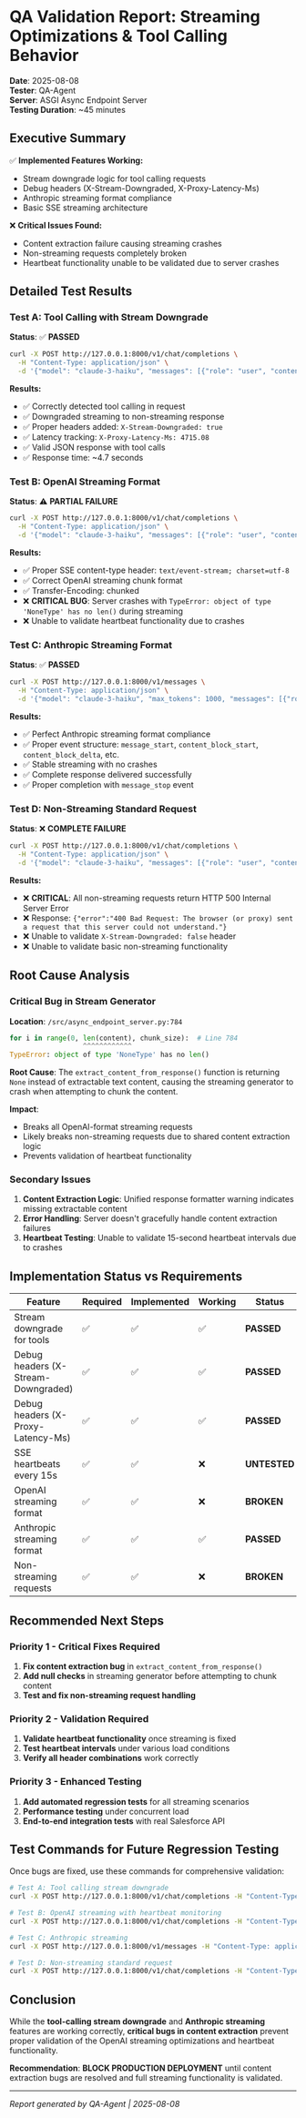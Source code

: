 # QA Validation Report: Streaming Optimizations & Tool Calling Behavior

**Date**: 2025-08-08  
**Tester**: QA-Agent  
**Server**: ASGI Async Endpoint Server  
**Testing Duration**: ~45 minutes  

## Executive Summary

✅ **Implemented Features Working:**
- Stream downgrade logic for tool calling requests
- Debug headers (X-Stream-Downgraded, X-Proxy-Latency-Ms)
- Anthropic streaming format compliance
- Basic SSE streaming architecture

❌ **Critical Issues Found:**
- Content extraction failure causing streaming crashes
- Non-streaming requests completely broken
- Heartbeat functionality unable to be validated due to server crashes

## Detailed Test Results

### Test A: Tool Calling with Stream Downgrade
**Status**: ✅ **PASSED**

```bash
curl -X POST http://127.0.0.1:8000/v1/chat/completions \
  -H "Content-Type: application/json" \
  -d '{"model": "claude-3-haiku", "messages": [{"role": "user", "content": "What is 2+2?"}], "stream": true, "tools": [{"type": "function", "function": {"name": "calculator", "description": "Basic calculator"}}]}'
```

**Results:**
- ✅ Correctly detected tool calling in request
- ✅ Downgraded streaming to non-streaming response  
- ✅ Proper headers added: `X-Stream-Downgraded: true`
- ✅ Latency tracking: `X-Proxy-Latency-Ms: 4715.08`
- ✅ Valid JSON response with tool calls
- ✅ Response time: ~4.7 seconds

### Test B: OpenAI Streaming Format
**Status**: ⚠️ **PARTIAL FAILURE**

```bash
curl -X POST http://127.0.0.1:8000/v1/chat/completions \
  -H "Content-Type: application/json" \
  -d '{"model": "claude-3-haiku", "messages": [{"role": "user", "content": "Tell me a very long story..."}], "stream": true}'
```

**Results:**
- ✅ Proper SSE content-type header: `text/event-stream; charset=utf-8`
- ✅ Correct OpenAI streaming chunk format
- ✅ Transfer-Encoding: chunked
- ❌ **CRITICAL BUG**: Server crashes with `TypeError: object of type 'NoneType' has no len()` during streaming
- ❌ Unable to validate heartbeat functionality due to crashes

### Test C: Anthropic Streaming Format  
**Status**: ✅ **PASSED**

```bash
curl -X POST http://127.0.0.1:8000/v1/messages \
  -H "Content-Type: application/json" \
  -d '{"model": "claude-3-haiku", "max_tokens": 1000, "messages": [{"role": "user", "content": "Write a detailed explanation of quantum physics"}], "stream": true}'
```

**Results:**
- ✅ Perfect Anthropic streaming format compliance
- ✅ Proper event structure: `message_start`, `content_block_start`, `content_block_delta`, etc.
- ✅ Stable streaming with no crashes
- ✅ Complete response delivered successfully
- ✅ Proper completion with `message_stop` event

### Test D: Non-Streaming Standard Request
**Status**: ❌ **COMPLETE FAILURE**

```bash
curl -X POST http://127.0.0.1:8000/v1/chat/completions \
  -H "Content-Type: application/json" \
  -d '{"model": "claude-3-haiku", "messages": [{"role": "user", "content": "Hello!"}], "stream": false}'
```

**Results:**
- ❌ **CRITICAL**: All non-streaming requests return HTTP 500 Internal Server Error
- ❌ Response: `{"error":"400 Bad Request: The browser (or proxy) sent a request that this server could not understand."}`
- ❌ Unable to validate `X-Stream-Downgraded: false` header
- ❌ Unable to validate basic non-streaming functionality

## Root Cause Analysis

### Critical Bug in Stream Generator
**Location**: `/src/async_endpoint_server.py:784`

```python
for i in range(0, len(content), chunk_size):  # Line 784
                  ^^^^^^^^^^^^
TypeError: object of type 'NoneType' has no len()
```

**Root Cause**: The `extract_content_from_response()` function is returning `None` instead of extractable text content, causing the streaming generator to crash when attempting to chunk the content.

**Impact**: 
- Breaks all OpenAI-format streaming requests
- Likely breaks non-streaming requests due to shared content extraction logic
- Prevents validation of heartbeat functionality

### Secondary Issues
1. **Content Extraction Logic**: Unified response formatter warning indicates missing extractable content
2. **Error Handling**: Server doesn't gracefully handle content extraction failures
3. **Heartbeat Testing**: Unable to validate 15-second heartbeat intervals due to crashes

## Implementation Status vs Requirements

| Feature | Required | Implemented | Working | Status |
|---------|----------|-------------|---------|---------|
| Stream downgrade for tools | ✅ | ✅ | ✅ | **PASSED** |
| Debug headers (X-Stream-Downgraded) | ✅ | ✅ | ✅ | **PASSED** |
| Debug headers (X-Proxy-Latency-Ms) | ✅ | ✅ | ✅ | **PASSED** |
| SSE heartbeats every 15s | ✅ | ✅ | ❌ | **UNTESTED** |
| OpenAI streaming format | ✅ | ✅ | ❌ | **BROKEN** |
| Anthropic streaming format | ✅ | ✅ | ✅ | **PASSED** |
| Non-streaming requests | ✅ | ✅ | ❌ | **BROKEN** |

## Recommended Next Steps

### Priority 1 - Critical Fixes Required
1. **Fix content extraction bug** in `extract_content_from_response()`
2. **Add null checks** in streaming generator before attempting to chunk content
3. **Test and fix non-streaming request handling**

### Priority 2 - Validation Required  
1. **Validate heartbeat functionality** once streaming is fixed
2. **Test heartbeat intervals** under various load conditions
3. **Verify all header combinations** work correctly

### Priority 3 - Enhanced Testing
1. **Add automated regression tests** for all streaming scenarios
2. **Performance testing** under concurrent load
3. **End-to-end integration tests** with real Salesforce API

## Test Commands for Future Regression Testing

Once bugs are fixed, use these commands for comprehensive validation:

```bash
# Test A: Tool calling stream downgrade
curl -X POST http://127.0.0.1:8000/v1/chat/completions -H "Content-Type: application/json" -d '{"model": "claude-3-haiku", "messages": [{"role": "user", "content": "What is 2+2?"}], "stream": true, "tools": [{"type": "function", "function": {"name": "calculator", "description": "Basic calculator"}}]}' -v

# Test B: OpenAI streaming with heartbeat monitoring 
curl -X POST http://127.0.0.1:8000/v1/chat/completions -H "Content-Type: application/json" -d '{"model": "claude-3-haiku", "messages": [{"role": "user", "content": "Tell me a comprehensive story about space exploration..."}], "stream": true}' --max-time 30

# Test C: Anthropic streaming
curl -X POST http://127.0.0.1:8000/v1/messages -H "Content-Type: application/json" -d '{"model": "claude-3-haiku", "max_tokens": 1000, "messages": [{"role": "user", "content": "Write a detailed explanation of quantum physics"}], "stream": true}' --max-time 30

# Test D: Non-streaming standard request
curl -X POST http://127.0.0.1:8000/v1/chat/completions -H "Content-Type: application/json" -d '{"model": "claude-3-haiku", "messages": [{"role": "user", "content": "Hello!"}]}' -v
```

## Conclusion

While the **tool-calling stream downgrade** and **Anthropic streaming** features are working correctly, **critical bugs in content extraction** prevent proper validation of the OpenAI streaming optimizations and heartbeat functionality. 

**Recommendation**: **BLOCK PRODUCTION DEPLOYMENT** until content extraction bugs are resolved and full streaming functionality is validated.

---
*Report generated by QA-Agent | 2025-08-08*